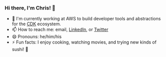 ### Hi there, I'm Chris! 👋

<!--
**Chriscbr/Chriscbr** is a ✨ _special_ ✨ repository because its `README.md` (this file) appears on your GitHub profile.

Here are some ideas to get you started:

- 🔭 I’m currently working on ...
- 🌱 I’m currently learning ...
- 👯 I’m looking to collaborate on ...
- 🤔 I’m looking for help with ...
- 💬 Ask me about ...
- 📫 How to reach me: ...
- 😄 Pronouns: ...
- ⚡ Fun fact: ...
-->

<!--
[![Top Langs](https://github-readme-stats.vercel.app/api/top-langs/?username=Chriscbr&hide=html,css)](https://github.com/anuraghazra/github-readme-stats)
-->

- 🔨 I'm currently working at AWS to build developer tools and abstractions for the [CDK](https://github.com/aws/aws-cdk) ecosystem.
- 📫 How to reach me: email, [LinkedIn](https://www.linkedin.com/in/christopher-rybicki/), or [Twitter](https://twitter.com/rybickic)
- 😄 Pronouns: he/him/his
- ⚡ Fun facts: I enjoy cooking, watching movies, and trying new kinds of sushi! 🍣
